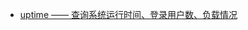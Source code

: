 - [uptime —— 查询系统运行时间、登录用户数、负载情况](https://github.com/engild/mans/blob/master/OS/Linux-common/001-unclassified/uptime.md)
